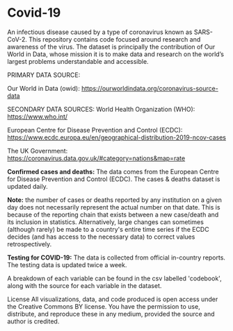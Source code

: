 # Covid-19

An infectious disease caused by a type of coronavirus known as SARS-CoV-2. This repository contains code focused around research and awareness of the virus. The dataset is principally the contribution of Our World in Data, whose mission it is to make data and research on the world’s largest problems understandable and accessible. 


PRIMARY DATA SOURCE:

Our World in Data (owid): https://ourworldindata.org/coronavirus-source-data

SECONDARY DATA SOURCES:
World Health Organization (WHO): https://www.who.int/

European Centre for Disease Prevention and Control (ECDC): https://www.ecdc.europa.eu/en/geographical-distribution-2019-ncov-cases

The UK Government: https://coronavirus.data.gov.uk/#category=nations&map=rate

**Confirmed cases and deaths:** The data comes from the European Centre for Disease Prevention and Control (ECDC). The cases & deaths dataset is updated daily. 

**Note:** the number of cases or deaths reported by any institution on a given day does not necessarily represent the actual number on that date. This is because of the reporting chain that exists between a new case/death and its inclusion in statistics. Alternatively, large changes can sometimes (although rarely) be made to a country's entire time series if the ECDC decides (and has access to the necessary data) to correct values retrospectively.

**Testing for COVID-19:** The data is collected from official in-country reports. The testing data is updated twice a week.

A breakdown of each variable can be found in the csv labelled 'codebook', along with the source for each variable in the dataset.


License
All visualizations, data, and code produced is open access under the Creative Commons BY license. You have the permission to use, distribute, and reproduce these in any medium, provided the source and author is credited.
